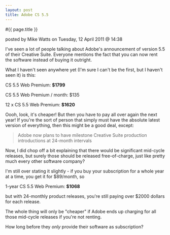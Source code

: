 ```yaml
---
layout: post
title: Adobe CS 5.5
---
```


#{{ page.title }}

<p class="byline">posted by Mike Watts on Tuesday, 12 April 2011 @ 14:38</p>

I've seen a lot of people talking about Adobe's announcement of version 5.5 of their Creative Suite. Everyone mentions the fact that you can now rent the software instead of buying it outright.

What I haven't seen anywhere yet (I'm sure I can't be the first, but I haven't seen it) is this:

CS 5.5 Web Premium: **$1799**

CS 5.5 Web Premium / month: $135

12 x CS 5.5 Web Premium: **$1620**

Oooh, look, it's cheaper! But then you have to pay all over again the next year! If you're the sort of person that simply must have the absolute latest version of everything, then this might be a good deal, except:

> Adobe now plans to have milestone Creative Suite production introductions at 24-month intervals

Now, I did chop off a bit explaining that there would be significant mid-cycle releases, but surely those should be released free-of-charge, just like pretty much every other software company?

I'm still over stating it slightly - if you buy your subscription for a whole year at a time, you get it for $89/month, so

1-year CS 5.5 Web Premium: **$1068**

but with 24-monthly product releases, you're still paying over $2000 dollars for each release.

The whole thing will only be "cheaper" if Adobe ends up charging for all those mid-cycle releases if you're not renting.

How long before they *only* provide their software as subscription?